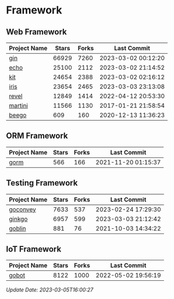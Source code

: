 # Framework

## Web Framework
| Project Name | Stars | Forks | Last Commit |
| ------------ | ----- | ----- | ----------- |
| [gin](https://github.com/gin-gonic/gin) | 66929 | 7260 | 2023-03-02 00:12:20 |
| [echo](https://github.com/labstack/echo) | 25100 | 2112 | 2023-03-02 21:14:52 |
| [kit](https://github.com/go-kit/kit) | 24654 | 2388 | 2023-03-02 02:16:12 |
| [iris](https://github.com/kataras/iris) | 23654 | 2465 | 2023-03-03 23:13:08 |
| [revel](https://github.com/revel/revel) | 12849 | 1414 | 2022-04-12 20:53:30 |
| [martini](https://github.com/go-martini/martini) | 11566 | 1130 | 2017-01-21 21:58:54 |
| [beego](https://github.com/astaxie/beego) | 609 | 160 | 2020-12-13 11:36:23 |

## ORM Framework
| Project Name | Stars | Forks | Last Commit |
| ------------ | ----- | ----- | ----------- |
| [gorm](https://github.com/jinzhu/gorm) | 566 | 166 | 2021-11-20 01:15:37 |

## Testing Framework
| Project Name | Stars | Forks | Last Commit |
| ------------ | ----- | ----- | ----------- |
| [goconvey](https://github.com/smartystreets/goconvey) | 7633 | 537 | 2023-02-24 17:29:30 |
| [ginkgo](https://github.com/onsi/ginkgo) | 6957 | 599 | 2023-03-03 21:12:42 |
| [goblin](https://github.com/franela/goblin) | 881 | 76 | 2021-10-03 14:34:22 |

## IoT Framework
| Project Name | Stars | Forks | Last Commit |
| ------------ | ----- | ----- | ----------- |
| [gobot](https://github.com/hybridgroup/gobot) | 8122 | 1000 | 2022-05-02 19:56:19 |

*Update Date: 2023-03-05T16:00:27*